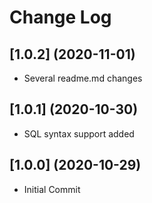 # Change Log

## [1.0.2] (2020-11-01)
- Several readme.md changes

## [1.0.1] (2020-10-30)
- SQL syntax support added

## [1.0.0] (2020-10-29)
- Initial Commit